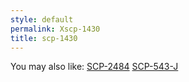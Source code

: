 ```yaml
---
style: default
permalink: Xscp-1430
title: scp-1430
---
```

You may also like:
[SCP-2484](http://scp-wiki.net/scp-2484)
[SCP-543-J](http://scp-wiki.net/scp-543-j)